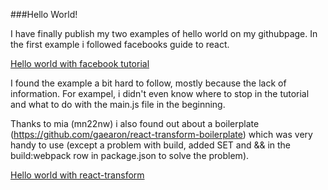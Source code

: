 ###Hello World!

I have finally publish my two examples of hello world on my githubpage. 
In the first example i followed facebooks guide to react.

[Hello world with facebook tutorial](https://github.com/as223my/RIA-Project/tree/gh-pages/HelloWorld)

I found the example a bit hard to follow, mostly because
the lack of information. For exampel, i didn't even know where to stop in the 
tutorial and what to do with the main.js file in the beginning. 

Thanks to mia (mn22nw) i also found out about a boilerplate (https://github.com/gaearon/react-transform-boilerplate)
which was very handy to use (except a problem with build, added SET and && in the build:webpack row in package.json to solve the problem). 

[Hello world with react-transform](https://github.com/as223my/RIA-Project/tree/gh-pages/HelloWorld-ReactTransform)

